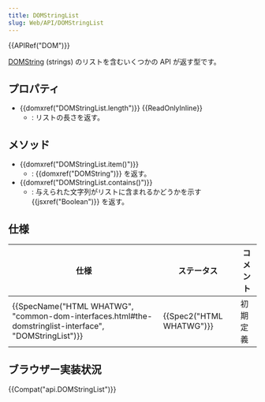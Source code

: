 ```yaml
---
title: DOMStringList
slug: Web/API/DOMStringList
---
```


{{APIRef("DOM")}}

[DOMString](/ja/DOM/DOMString) (strings) のリストを含むいくつかの API が返す型です。

## プロパティ

- {{domxref("DOMStringList.length")}} {{ReadOnlyInline}}
  - : リストの長さを返す。

## メソッド

- {{domxref("DOMStringList.item()")}}
  - : {{domxref("DOMString")}} を返す。
- {{domxref("DOMStringList.contains()")}}
  - : 与えられた文字列がリストに含まれるかどうかを示す {{jsxref("Boolean")}} を返す。

## 仕様

| 仕様                                                                                                                                     | ステータス                       | コメント |
| ---------------------------------------------------------------------------------------------------------------------------------------- | -------------------------------- | -------- |
| {{SpecName("HTML WHATWG", "common-dom-interfaces.html#the-domstringlist-interface", "DOMStringList")}} | {{Spec2("HTML WHATWG")}} | 初期定義 |

## ブラウザー実装状況

{{Compat("api.DOMStringList")}}
